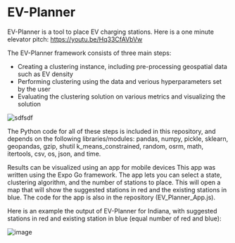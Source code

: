 # EV-Planner
EV-Planner is a tool to place EV charging stations. Here is a one minute elevator pitch: https://youtu.be/Hq33CfAVbVw

The EV-Planner framework consists of three main steps:
- Creating a clustering instance, including pre-processing geospatial data such as EV density
- Performing clustering using the data and verious hyperparameters set by the user
- Evaluating the clustering solution on various metrics and visualizing the solution

![sdfsdf](https://github.com/bharathanand0/EV-Planner/assets/86021254/812244c1-b076-4e76-879b-812a5cec5ea6)

The Python code for all of these steps is included in this repository, and depends on the following libraries/modules: pandas, numpy, pickle, sklearn, geopandas, gzip, shutil k_means_constrained, random, osrm, math, itertools, csv, os, json, and time.

Results can be visualized using an app for mobile devices
This app was written using the Expo Go framework. The app lets you can select a state, clustering algorithm, and the number of stations to place. This will open a map that will show the suggested stations in red and the existing stations in blue. The code for the app is also in the repository (EV_Planner_App.js).

Here is an example the output of EV-Planner for Indiana, with suggested stations in red and existing station in blue (equal number of red and blue):

![image](https://github.com/bharathanand0/EV-Planner/assets/86021254/20d235b4-d8b4-440a-ad74-22866ce4996e)


